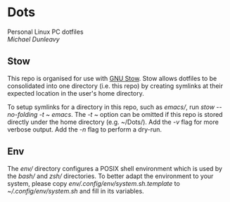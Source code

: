 # Dots
Personal Linux PC dotfiles  
*Michael Dunleavy*

## Stow

This repo is organised for use with [GNU
Stow](https://www.gnu.org/software/stow/). Stow allows dotfiles to be
consolidated into one directory (i.e. this repo) by creating symlinks at their
expected location in the user's home directory.

To setup symlinks for a directory in this repo, such as *emacs/*, run *stow
--no-folding -t ~ emacs*. The *-t ~* option can be omitted if this repo is
stored directly under the home directory (e.g. ~/Dots/). Add the *-v* flag for
more verbose output. Add the *-n* flag to perform a dry-run.


## Env

The *env/* directory configures a POSIX shell environment which is used by the
*bash/* and *zsh/* directories. To better adapt the environment to your system,
please copy *env/.config/env/system.sh.template* to *~/.config/env/system.sh*
and fill in its variables.
